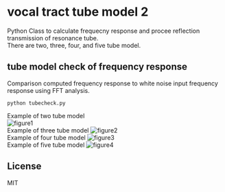 # vocal tract tube model 2   

Python Class to calculate frequecny response and procee reflection transmission of resonance tube.  
There are two, three, four, and five tube model.  

## tube model check of frequency response    

Comparison computed frequency response to white noise input frequency response using FFT analysis.  

```
python tubecheck.py
```
Example of two tube model  
![figure1](docs/Figure_2tube.png.png)  
Example of three tube model 
![figure2](docs/Figure_3tube.png.png)  
Example of four tube model 
![figure3](docs/Figure_4tube.png.png)  
Example of five tube model 
![figure4](docs/Figure_5tube.png.png)  


## License    
MIT  
